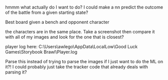 hmmm what actually do I want to do? I could make a nn predict the outcome of the battle from a given starting state?

Best board given a bench and opponent character



the characters are in the same place. Take a screenshot then compare it with all of my images and look for the one that is closest?


player log here:
C:\Users\awlego\AppData\LocalLow\Good Luck Games\Storybook Brawl\Player.log

Parse this instead of trying to parse the images if I just want to do the ML on it?!
I could probably just take the tracker code that already deals with parsing it?
